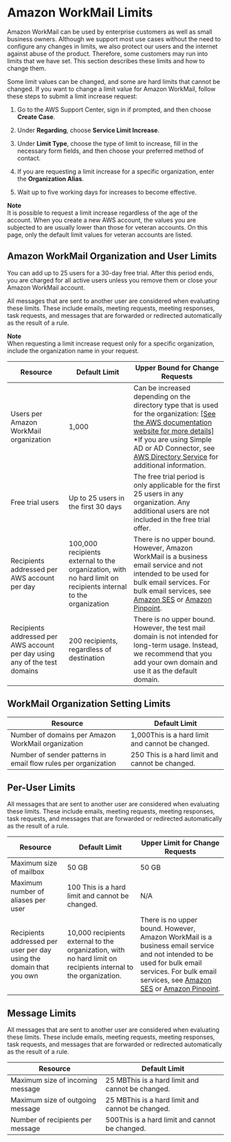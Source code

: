 # Amazon WorkMail Limits<a name="workmail_limits"></a>

Amazon WorkMail can be used by enterprise customers as well as small business owners\. Although we support most use cases without the need to configure any changes in limits, we also protect our users and the internet against abuse of the product\. Therefore, some customers may run into limits that we have set\. This section describes these limits and how to change them\.

Some limit values can be changed, and some are hard limits that cannot be changed\. If you want to change a limit value for Amazon WorkMail, follow these steps to submit a limit increase request:

1. Go to the AWS Support Center, sign in if prompted, and then choose **Create Case**\.

1. Under **Regarding**, choose **Service Limit Increase**\.

1. Under **Limit Type**, choose the type of limit to increase, fill in the necessary form fields, and then choose your preferred method of contact\.

1. If you are requesting a limit increase for a specific organization, enter the **Organization Alias**\.

1. Wait up to five working days for increases to become effective\.

**Note**  
It is possible to request a limit increase regardless of the age of the account\. When you create a new AWS account, the values you are subjected to are usually lower than those for veteran accounts\. On this page, only the default limit values for veteran accounts are listed\.

## Amazon WorkMail Organization and User Limits<a name="user_limits"></a>

You can add up to 25 users for a 30\-day free trial\. After this period ends, you are charged for all active users unless you remove them or close your Amazon WorkMail account\.

All messages that are sent to another user are considered when evaluating these limits\. These include emails, meeting requests, meeting responses, task requests, and messages that are forwarded or redirected automatically as the result of a rule\.

**Note**  
When requesting a limit increase request only for a specific organization, include the organization name in your request\.


| Resource | Default Limit  | Upper Bound for Change Requests  | 
| --- | --- | --- | 
|  Users per Amazon WorkMail organization  |  1,000  |  Can be increased depending on the directory type that is used for the organization: [\[See the AWS documentation website for more details\]](http://docs.aws.amazon.com/workmail/latest/adminguide/workmail_limits.html) \*If you are using Simple AD or AD Connector, see [AWS Directory Service](http://docs.aws.amazon.com/directoryservice/latest/admin-guide/what_is.html) for additional information\.  | 
| Free trial users |  Up to 25 users in the first 30 days  |  The free trial period is only applicable for the first 25 users in any organization\. Any additional users are not included in the free trial offer\.  | 
| Recipients addressed per AWS account per day  | 100,000 recipients external to the organization, with no hard limit on recipients internal to the organization | There is no upper bound\. However, Amazon WorkMail is a business email service and not intended to be used for bulk email services\. For bulk email services, see [Amazon SES](https://aws.amazon.com/ses/) or [Amazon Pinpoint](https://aws.amazon.com/pinpoint/)\. | 
| Recipients addressed per AWS account per day using any of the test domains | 200 recipients, regardless of destination | There is no upper bound\. However, the test mail domain is not intended for long\-term usage\. Instead, we recommend that you add your own domain and use it as the default domain\. | 

## WorkMail Organization Setting Limits<a name="organization_limits"></a>


| Resource | Default Limit | 
| --- | --- | 
| Number of domains per Amazon WorkMail organization | 1,000This is a hard limit and cannot be changed\.  | 
|  Number of sender patterns in email flow rules per organization  |  250 This is a hard limit and cannot be changed\.  | 

## Per\-User Limits<a name="per_user_limits"></a>

All messages that are sent to another user are considered when evaluating these limits\. These include emails, meeting requests, meeting responses, task requests, and messages that are forwarded or redirected automatically as the result of a rule\.


| Resource | Default Limit | Upper Limit for Change Requests | 
| --- | --- | --- | 
| Maximum size of mailbox | 50 GB |  50 GB  | 
| Maximum number of aliases per user |  100 This is a hard limit and cannot be changed\.  |  N/A  | 
| Recipients addressed per user per day using the domain that you own | 10,000 recipients external to the organization, with no hard limit on recipients internal to the organization\. | There is no upper bound\. However, Amazon WorkMail is a business email service and not intended to be used for bulk email services\. For bulk email services, see [Amazon SES](https://aws.amazon.com/ses/) or [Amazon Pinpoint](https://aws.amazon.com/pinpoint/)\. | 

## Message Limits<a name="message_limits"></a>

All messages that are sent to another user are considered when evaluating these limits\. These include emails, meeting requests, meeting responses, task requests, and messages that are forwarded or redirected automatically as the result of a rule\.


| Resource  | Default Limit  | 
| --- | --- | 
|  Maximum size of incoming message  | 25 MBThis is a hard limit and cannot be changed\. | 
| Maximum size of outgoing message | 25 MBThis is a hard limit and cannot be changed\. | 
|  Number of recipients per message  | 500This is a hard limit and cannot be changed\. | 